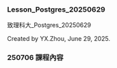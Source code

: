 ### __Lesson_Postgres_20250629__
致理科大_Postgres_20250629

Created by YX.Zhou, June 29, 2025.

### 250706 課程內容
##
